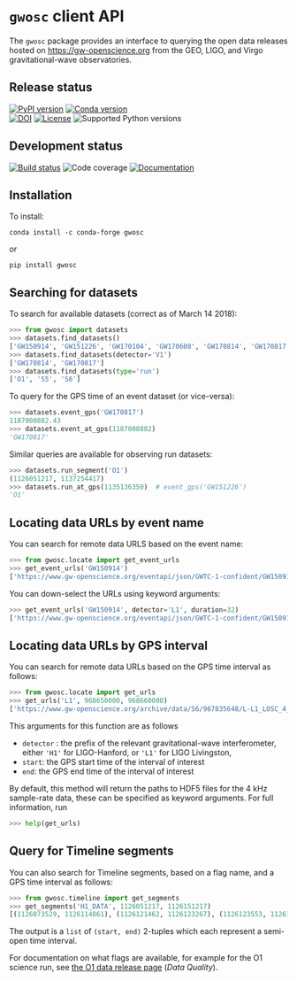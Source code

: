 # `gwosc` client API

The `gwosc` package provides an interface to querying the open data
releases hosted on <https://gw-openscience.org> from the GEO, LIGO,
and Virgo gravitational-wave observatories.

## Release status

[![PyPI version](https://badge.fury.io/py/gwosc.svg)](http://badge.fury.io/py/gwosc)
[![Conda version](https://img.shields.io/conda/vn/conda-forge/gwosc.svg)](https://anaconda.org/conda-forge/gwosc/)  
[![DOI](https://zenodo.org/badge/DOI/10.5281/zenodo.1196306.svg)](https://doi.org/10.5281/zenodo.1196306)
[![License](https://img.shields.io/pypi/l/gwosc.svg)](https://choosealicense.com/licenses/mit/)
![Supported Python versions](https://img.shields.io/pypi/pyversions/gwosc.svg)

## Development status

[![Build status](https://git.ligo.org/gwosc/client/badges/main/pipeline.svg)](https://git.ligo.org/gwosc/client/-/pipelines)
![Code coverage](https://git.ligo.org/gwosc/client/badges/main/coverage.svg)
[![Documentation](https://readthedocs.org/projects/gwosc/badge/?version=latest)](https://gwosc.readthedocs.io/en/latest/?badge=latest)

## Installation

To install:

    conda install -c conda-forge gwosc

or

    pip install gwosc

## Searching for datasets

To search for available datasets (correct as of March 14 2018):

```python
>>> from gwosc import datasets
>>> datasets.find_datasets()
['GW150914', 'GW151226', 'GW170104', 'GW170608', 'GW170814', 'GW170817', 'LVT151012', 'O1', 'S5', 'S6']
>>> datasets.find_datasets(detector='V1')
['GW170814', 'GW170817']
>>> datasets.find_datasets(type='run')
['O1', 'S5', 'S6']
```

To query for the GPS time of an event dataset (or vice-versa):

```python
>>> datasets.event_gps('GW170817')
1187008882.43
>>> datasets.event_at_gps(1187008882)
'GW170817'
```

Similar queries are available for observing run datasets:

```python
>>> datasets.run_segment('O1')
(1126051217, 1137254417)
>>> datasets.run_at_gps(1135136350)  # event_gps('GW151226')
'O1'
```

## Locating data URLs by event name

You can search for remote data URLS based on the event name:

```python
>>> from gwosc.locate import get_event_urls
>>> get_event_urls('GW150914')
['https://www.gw-openscience.org/eventapi/json/GWTC-1-confident/GW150914/v3/H-H1_GWOSC_4KHZ_R1-1126259447-32.hdf5', 'https://www.gw-openscience.org/eventapi/json/GWTC-1-confident/GW150914/v3/H-H1_GWOSC_4KHZ_R1-1126257415-4096.hdf5', 'https://www.gw-openscience.org/eventapi/json/GWTC-1-confident/GW150914/v3/L-L1_GWOSC_4KHZ_R1-1126259447-32.hdf5', 'https://www.gw-openscience.org/eventapi/json/GWTC-1-confident/GW150914/v3/L-L1_GWOSC_4KHZ_R1-1126257415-4096.hdf5']
```

You can down-select the URLs using keyword arguments:

```python
>>> get_event_urls('GW150914', detector='L1', duration=32)
['https://www.gw-openscience.org/eventapi/json/GWTC-1-confident/GW150914/v3/L-L1_GWOSC_4KHZ_R1-1126259447-32.hdf5']
```

## Locating data URLs by GPS interval

You can search for remote data URLs based on the GPS time interval as
follows:

```python
>>> from gwosc.locate import get_urls
>>> get_urls('L1', 968650000, 968660000)
['https://www.gw-openscience.org/archive/data/S6/967835648/L-L1_LOSC_4_V1-968646656-4096.hdf5', 'https://www.gw-openscience.org/archive/data/S6/967835648/L-L1_LOSC_4_V1-968650752-4096.hdf5', 'https://www.gw-openscience.org/archive/data/S6/967835648/L-L1_LOSC_4_V1-968654848-4096.hdf5', 'https://www.gw-openscience.org/archive/data/S6/967835648/L-L1_LOSC_4_V1-968658944-4096.hdf5']
```

This arguments for this function are as follows

-   `detector` : the prefix of the relevant gravitational-wave
    interferometer, either `'H1'` for LIGO-Hanford, or `'L1'` for LIGO
    Livingston,
-   `start`: the GPS start time of the interval of interest
-   `end`: the GPS end time of the interval of interest

By default, this method will return the paths to HDF5 files for the 4
kHz sample-rate data, these can be specified as keyword arguments. For
full information, run

```python
>>> help(get_urls)
```

## Query for Timeline segments

You can also search for Timeline segments, based on a flag name, and a
GPS time interval as follows:

```python
>>> from gwosc.timeline import get_segments
>>> get_segments('H1_DATA', 1126051217, 1126151217)
[(1126073529, 1126114861), (1126121462, 1126123267), (1126123553, 1126126832), (1126139205, 1126139266), (1126149058, 1126151217)]
```

The output is a `list` of `(start, end)` 2-tuples which each represent a
semi-open time interval.

For documentation on what flags are available, for example for the O1
science run, see [the O1 data release page](https://gw-openscience.org/O1/)
(*Data Quality*).

